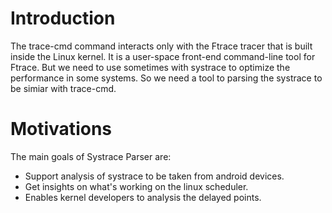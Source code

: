 Introduction
============

The trace-cmd command interacts only with the Ftrace tracer that is built inside the Linux kernel. It is a user-space front-end command-line tool for Ftrace. But we need to use sometimes with systrace to optimize the performance in some systems. So we need a tool to parsing the systrace to be simiar with trace-cmd.


Motivations
===========

The main goals of Systrace Parser are:
-  Support analysis of systrace to be taken from android devices.
-  Get insights on what's working on the linux scheduler.
-  Enables kernel developers to analysis the delayed points.
